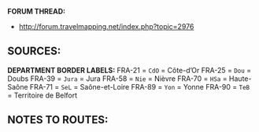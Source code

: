 ﻿**FORUM THREAD:**
- http://forum.travelmapping.net/index.php?topic=2976


**SOURCES:**
- 

**DEPARTMENT BORDER LABELS:**
FRA-21 = `CdO` = Côte-d’Or
FRA-25 = `Dou` = Doubs
FRA-39 = `Jura` = Jura
FRA-58 = `Nie` = Nièvre
FRA-70 = `HSa` = Haute-Saône
FRA-71 = `SeL` = Saône-et-Loire
FRA-89 = `Yon` = Yonne
FRA-90 = `TeB` = Territoire de Belfort


**NOTES TO ROUTES:**
- 